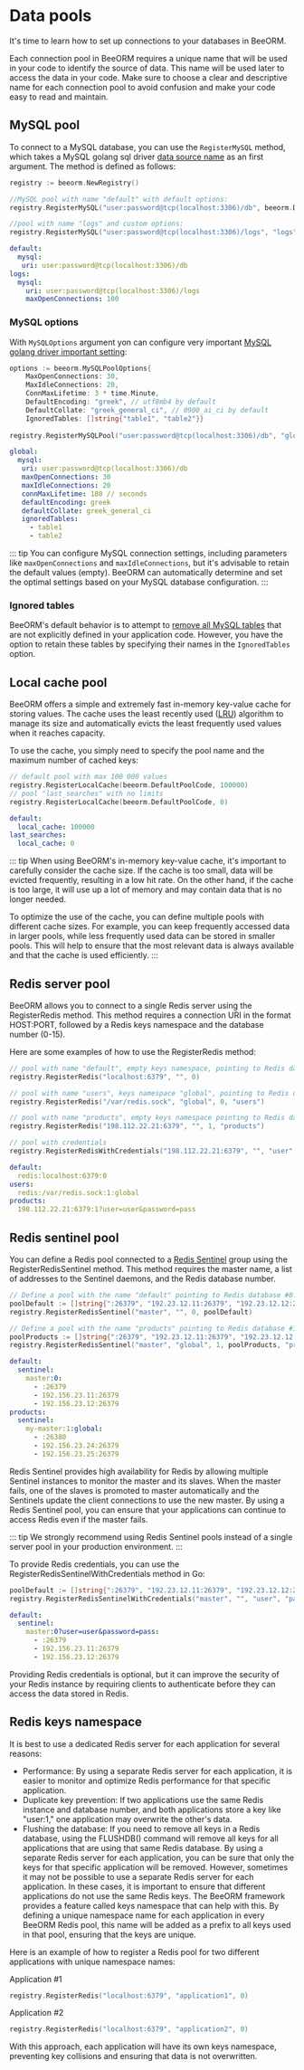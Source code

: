 # Data pools

It's time to learn how to set up connections to your databases in BeeORM.

Each connection pool in BeeORM requires a unique name that will be used in your code to identify the source of data. This name will be used later to access the data in your code. 
Make sure to choose a clear and descriptive name for each connection pool to avoid confusion and make your code easy to read and maintain.

## MySQL pool

To connect to a MySQL database, you can use the `RegisterMySQL` method, which takes a MySQL golang sql driver [data source name](https://github.com/go-sql-driver/mysql#dsn-data-source-name) as an first argument. 
The method is defined as follows:

```go
registry := beeorm.NewRegistry()

//MySQL pool with name "default" with default options:
registry.RegisterMySQL("user:password@tcp(localhost:3306)/db", beeorm.DefaultPoolCode, nil)

//pool with name "logs" and custom options:
registry.RegisterMySQL("user:password@tcp(localhost:3306)/logs", "logs", *beeorm.MySQLOptions{MaxOpenConnections: 100})
```

```yml
default:
  mysql: 
   uri: user:password@tcp(localhost:3306)/db
logs:
  mysql: 
    uri: user:password@tcp(localhost:3306)/logs
    maxOpenConnections: 100
```

### MySQL options

With `MySQLOptions` argument yon can configure very important [MySQL golang driver important setting](https://github.com/go-sql-driver/mysql#important-settings):

```go
options := beeorm.MySQLPoolOptions{
    MaxOpenConnections: 30, 
    MaxIdleConnections: 20, 
    ConnMaxLifetime: 3 * time.Minute,
    DefaultEncoding: "greek", // utf8mb4 by default
    DefaultCollate: "greek_general_ci", // 0900_ai_ci by default
    IgnoredTables: []string{"table1", "table2"}}
    
registry.RegisterMySQLPool("user:password@tcp(localhost:3306)/db", "global", options)
```

```yml
global:
  mysql: 
   uri: user:password@tcp(localhost:3306)/db
   maxOpenConnections: 30
   maxIdleConnections: 20
   connMaxLifetime: 180 // seconds
   defaultEncoding: greek
   defaultCollate: greek_general_ci
   ignoredTables:
     - table1
     - table2 
```

::: tip
You can configure MySQL connection settings, including parameters like `maxOpenConnections` and `maxIdleConnections`, 
but it's advisable to retain the default values (empty). BeeORM can automatically determine and set the optimal settings based on your MySQL database configuration.
:::

### Ignored tables


BeeORM's default behavior is to attempt to [remove all MySQL tables](/guide/schema_update.html#schema-update)  that are not explicitly defined in your application code. 
However, you have the option to retain these tables by specifying their names in the `IgnoredTables` option.


## Local cache pool

BeeORM offers a simple and extremely fast in-memory key-value cache for storing values. The cache uses the least recently used ([LRU](https://en.wikipedia.org/wiki/Cache_replacement_policies#Least_recently_used_(LRU))) algorithm to manage its size and automatically evicts the least frequently used values when it reaches capacity.

To use the cache, you simply need to specify the pool name and the maximum number of cached keys:

```go
// default pool with max 100 000 values
registry.RegisterLocalCache(beeorm.DefaultPoolCode, 100000)
// pool "last_searches" with no limits
registry.RegisterLocalCache(beeorm.DefaultPoolCode, 0)
```

```yml
default:
  local_cache: 100000
last_searches:
  local_cache: 0
```

::: tip
When using BeeORM's in-memory key-value cache, it's important to carefully consider the cache size. If the cache is too small, data will be evicted frequently, resulting in a low hit rate. On the other hand, if the cache is too large, it will use up a lot of memory and may contain data that is no longer needed.

To optimize the use of the cache, you can define multiple pools with different cache sizes. For example, you can keep frequently accessed data in larger pools, while less frequently used data can be stored in smaller pools. This will help to ensure that the most relevant data is always available and that the cache is used efficiently.
:::

## Redis server pool

BeeORM allows you to connect to a single Redis server using the RegisterRedis method. This method requires a connection URI in the format HOST:PORT, followed by a Redis keys namespace and the database number (0-15).

Here are some examples of how to use the RegisterRedis method:

```go
// pool with name "default", empty keys namespace, pointing to Redis database #0:
registry.RegisterRedis("localhost:6379", "", 0)

// pool with name "users", keys namespace "global", pointing to Redis database #0:
registry.RegisterRedis("/var/redis.sock", "global", 0, "users")

// pool with name "products", empty keys namespace pointing to Redis database #1:
registry.RegisterRedis("198.112.22.21:6379", "", 1, "products")

// pool with credentials
registry.RegisterRedisWithCredentials("198.112.22.21:6379", "", "user", "password"," 1, "products")
```

```yml
default:
  redis:localhost:6379:0
users:
  redis:/var/redis.sock:1:global
products:
  198.112.22.21:6379:1?user=user&password=pass
```

## Redis sentinel pool

You can define a Redis pool connected to a [Redis Sentinel](https://redis.io/topics/sentinel) group using the RegisterRedisSentinel method. 
This method requires the master name, a list of addresses to the Sentinel daemons, and the Redis database number.

```go
// Define a pool with the name "default" pointing to Redis database #0: 
poolDefault := []string{":26379", "192.23.12.11:26379", "192.23.12.12:26379"}
registry.RegisterRedisSentinel("master", "", 0, poolDefault)

// Define a pool with the name "products" pointing to Redis database #1:
poolProducts := []string{":26379", "192.23.12.11:26379", "192.23.12.12:26379"}
registry.RegisterRedisSentinel("master", "global", 1, poolProducts, "products")
```

```yml
default:
  sentinel:
    master:0:
      - :26379
      - 192.156.23.11:26379
      - 192.156.23.12:26379
products:
  sentinel:
    my-master:1:global:
      - :26380
      - 192.156.23.24:26379
      - 192.156.23.25:26379
```

Redis Sentinel provides high availability for Redis by allowing multiple Sentinel instances to monitor the master and its slaves. When the master fails, one of the slaves is promoted to master automatically and the Sentinels update the client connections to use the new master. By using a Redis Sentinel pool, you can ensure that your applications can continue to access Redis even if the master fails.

::: tip
We strongly recommend using Redis Sentinel pools instead of a single server pool in your production environment.
:::

To provide Redis credentials, you can use the RegisterRedisSentinelWithCredentials method in Go:

```go
poolDefault := []string{":26379", "192.23.12.11:26379", "192.23.12.12:26379"}
registry.RegisterRedisSentinelWithCredentials("master", "", "user", "password", 0, poolDefault)
```

```yml
default:
  sentinel:
    master:0?user=user&password=pass:
      - :26379
      - 192.156.23.11:26379
      - 192.156.23.12:26379
```

Providing Redis credentials is optional, but it can improve the security of your Redis instance by requiring clients to authenticate before they can access the data stored in Redis.

## Redis keys namespace

It is best to use a dedicated Redis server for each application for several reasons:

 * Performance: By using a separate Redis server for each application, it is easier to monitor and optimize Redis performance for that specific application.
 * Duplicate key prevention: If two applications use the same Redis instance and database number, and both applications store a key like "user:1," one application may overwrite the other's data.
 * Flushing the database: If you need to remove all keys in a Redis database, using the FLUSHDB() command will remove all keys for all applications that are using that same Redis database. By using a separate Redis server for each application, you can be sure that only the keys for that specific application will be removed.
However, sometimes it may not be possible to use a separate Redis server for each application. In these cases, it is important to ensure that different applications do not use the same Redis keys. The BeeORM framework provides a feature called keys namespace that can help with this. By defining a unique namespace name for each application in every BeeORM Redis pool, this name will be added as a prefix to all keys used in that pool, ensuring that the keys are unique.

Here is an example of how to register a Redis pool for two different applications with unique namespace names:

Application #1
```go
registry.RegisterRedis("localhost:6379", "application1", 0)
```

Application #2
```go
registry.RegisterRedis("localhost:6379", "application2", 0)
```

With this approach, each application will have its own keys namespace, preventing key collisions and ensuring that data is not overwritten.

